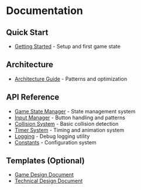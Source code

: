 # Documentation

## Quick Start
- [Getting Started](getting-started.md) - Setup and first game state

## Architecture
- [Architecture Guide](architecture.md) - Patterns and optimization

## API Reference
- [Game State Manager](api/game-state.md) - State management system
- [Input Manager](api/input-manager.md) - Button handling and patterns
- [Collision System](api/collision.md) - Basic collision detection
- [Timer System](api/timer.md) - Timing and animation system
- [Logging](api/logging.md) - Debug logging utility
- [Constants](api/constants.md) - Configuration system

## Templates (Optional)
- [Game Design Document](templates/game-design-document.md)
- [Technical Design Document](templates/technical-design-document.md)
